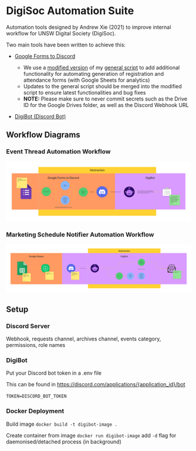 # DigiSoc Automation Suite

Automation tools designed by Andrew Xie (2021) to improve internal workflow for UNSW Digital Society (DigiSoc).

Two main tools have been written to achieve this:

- [Google Forms to Discord](https://github.com/axieax/google-forms-to-discord)

  - We use a [modified version](forms-to-discord/digisoc.js) of my [general script](https://github.com/axieax/google-forms-to-discord) to add additional functionality for automating generation of registration and attendance forms (with Google Sheets for analytics)
  - Updates to the general script should be merged into the modified script to ensure latest functionalities and bug fixes
  - **NOTE:** Please make sure to never commit secrets such as the Drive ID for the Google Drives folder, as well as the Discord Webhook URL

- [DigiBot (Discord Bot)](src/digibot)

## Workflow Diagrams

### Event Thread Automation Workflow

![Event Thread Workflow](assets/event_thread_workflow.png)

### Marketing Schedule Notifier Automation Workflow

![Marketing Schedule Workflow](assets/marketing_schedule_workflow.png)

## Setup

### Discord Server

Webhook, requests channel, archives channel, events category, permissions, role names

### DigiBot

Put your Discord bot token in a .env file

This can be found in https://discord.com/applications/{application_id}/bot

`TOKEN=DISCORD_BOT_TOKEN`

### Docker Deployment

Build image
`docker build -t digibot-image .`

Create container from image
`docker run digibot-image`
add `-d` flag for daemonised/detached process (in background)
